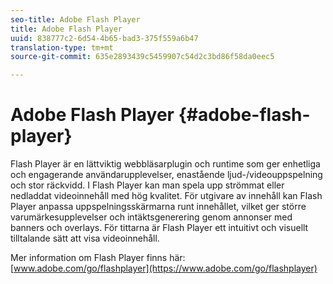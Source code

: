```yaml
---
seo-title: Adobe Flash Player
title: Adobe Flash Player
uuid: 838777c2-6d54-4b65-bad3-375f559a6b47
translation-type: tm+mt
source-git-commit: 635e2893439c5459907c54d2c3bd86f58da0eec5

---
```



# Adobe Flash Player {#adobe-flash-player}

Flash Player är en lättviktig webbläsarplugin och runtime som ger enhetliga och engagerande användarupplevelser, enastående ljud-/videouppspelning och stor räckvidd. I Flash Player kan man spela upp strömmat eller nedladdat videoinnehåll med hög kvalitet. För utgivare av innehåll kan Flash Player anpassa uppspelningsskärmarna runt innehållet, vilket ger större varumärkesupplevelser och intäktsgenerering genom annonser med banners och overlays. För tittarna är Flash Player ett intuitivt och visuellt tilltalande sätt att visa videoinnehåll.

Mer information om Flash Player finns här: [www.adobe.com/go/flashplayer](https://www.adobe.com/go/flashplayer)
